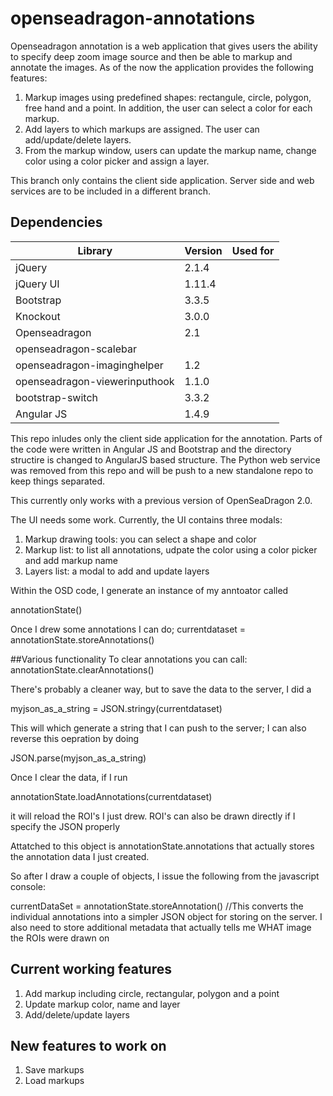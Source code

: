 openseadragon-annotations
=========================

Openseadragon annotation is a web application that gives users the ability to specify deep zoom image source and then be able to markup and annotate the images. As of the now the application provides the following features:

1. Markup images using predefined shapes: rectangule, circle, polygon, free hand and a point. In addition, the user can select a color for each markup.
2. Add layers to which markups are assigned. The user can add/update/delete layers.
3. From the markup window, users can update the markup name, change color using a color picker and assign a layer.

This branch only contains the client side application. Server side and web services are to be included in a different branch.

Dependencies
--------------------------
|Library| Version | Used for|
|-------|---------|---------|
|jQuery |2.1.4    |         |
|jQuery UI|1.11.4| |
|Bootstrap|3.3.5||
|Knockout|3.0.0||
|Openseadragon|2.1||
|openseadragon-scalebar|||
|openseadragon-imaginghelper|1.2||
|openseadragon-viewerinputhook|1.1.0||
|bootstrap-switch|3.3.2||
|Angular JS|1.4.9||


 
This repo inludes only the client side application for the annotation. Parts of the code were written in Angular JS and Bootstrap and the directory structire is changed to AngularJS based structure. The Python web service was removed from this repo and will be push to a new standalone repo to keep things separated.

This currently only works with a previous version of OpenSeaDragon 2.0.

The UI needs some work. Currently, the UI contains three modals:

1. Markup drawing tools: you can select a shape and color
2. Markup list: to list all annotations, udpate the color using a color picker and add markup name
3. Layers list: a modal to add and update layers

Within the OSD code, I generate an instance of my anntoator called

annotationState()


Once I drew some annotations I can do;
currentdataset = annotationState.storeAnnotations()

##Various functionality
To clear annotations you can call:
annotationState.clearAnnotations()

There's probably a cleaner way, but to save the data to the server, I did a 

myjson_as_a_string = JSON.stringy(currentdataset) 

This will which generate a string that I can push to the server;  I can also reverse this oepration by doing

JSON.parse(myjson_as_a_string)


Once I clear the data, if I run

annotationState.loadAnnotations(currentdataset)

it will reload the ROI's I just drew.  ROI's can also be drawn directly if I specify the JSON properly

Attatched to this object is annotationState.annotations that actually stores the annotation data I just created.

So after I draw a couple of objects, I issue the following from the javascript console:

currentDataSet = annotationState.storeAnnotation()
//This converts the individual annotations into a simpler JSON object for storing on the server.  I also need  to store additional metadata that actually tells me WHAT image the ROIs were drawn on

Current working features
---------------------------
1. Add markup including circle, rectangular, polygon and a point
2. Update markup color, name and layer
3. Add/delete/update layers

New features to work on
---------------------------
1. Save markups
2. Load markups
